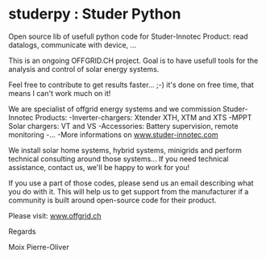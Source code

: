 # studerpy  : Studer Python

Open source lib of usefull python code for Studer-Innotec Product: read datalogs, communicate with device, ...

This is an ongoing OFFGRID.CH project. Goal is to have usefull tools for the analysis and control of solar energy systems.

Feel free to contribute to get results faster... ;-)   it's done on free time, that means I can't work much on it!


We are specialist of offgrid energy systems and we commission Studer-Innotec Products:
-Inverter-chargers: Xtender XTH, XTM and XTS
-MPPT Solar chargers: VT and VS
-Accessories: Battery supervision, remote monitoring
-...
-More informations on www.studer-innotec.com


We install solar home systems, hybrid systems, minigrids and perform technical consulting around those systems...
If you need technical assistance, contact us, we'll be happy to work for you!

If you use a part of those codes, please send us an email describing what you do with it. This will help us to get support from the manufacturer if a community is built around open-source code for their product.

Please visit: www.offgrid.ch


Regards

Moix Pierre-Oliver



